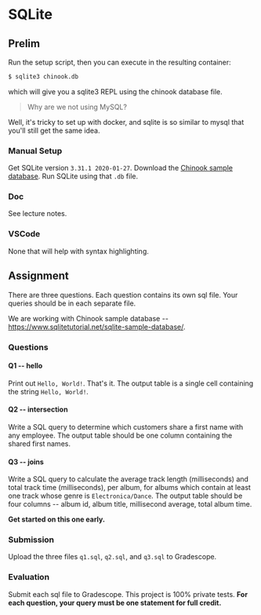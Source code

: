 # SQLite

## Prelim

Run the setup script, then you can execute in the resulting container:
```txt
$ sqlite3 chinook.db
```
which will give you a sqlite3 REPL using the chinook database file.

> Why are we not using MySQL?

Well, it's tricky to set up with docker, and sqlite is so similar to mysql that you'll still get the same idea.

### Manual Setup

Get SQLite version `3.31.1 2020-01-27`.
Download the [Chinook sample database](https://cdn.sqlitetutorial.net/wp-content/uploads/2018/03/chinook.zip).
Run SQLite using that `.db` file.

### Doc

See lecture notes.

### VSCode

None that will help with syntax highlighting.

## Assignment

There are three questions.
Each question contains its own sql file.
Your queries should be in each separate file.

We are working with Chinook sample database -- <https://www.sqlitetutorial.net/sqlite-sample-database/>.

### Questions

#### Q1 -- hello

Print out `Hello, World!`.
That's it.
The output table is a single cell containing the string `Hello, World!`.

#### Q2 -- intersection

Write a SQL query to determine which customers share a first name with any employee.
The output table should be one column containing the shared first names.

#### Q3 -- joins

Write a SQL query to calculate the average track length (milliseconds) and total track time (milliseconds), per album, for albums which contain at least one track whose genre is `Electronica/Dance`.
The output table should be four columns -- album id, album title, millisecond average, total album time.

**Get started on this one early.**

### Submission

Upload the three files `q1.sql`, `q2.sql`, and `q3.sql` to Gradescope.

### Evaluation

Submit each sql file to Gradescope.
This project is 100% private tests.
**For each question, your query must be one statement for full credit.**
